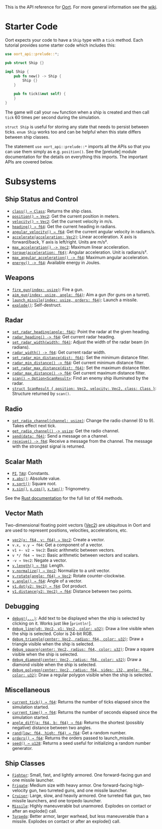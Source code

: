 This is the API reference for [Oort](oort.rs). For more general information see
the [wiki](https://github.com/rlane/oort3/wiki).

# Starter Code

Oort expects your code to have a `Ship` type with a `tick` method. Each
tutorial provides some starter code which includes this:

```rust
use oort_api::prelude::*;

pub struct Ship {}

impl Ship {
    pub fn new() -> Ship {
        Ship {}
    }

    pub fn tick(&mut self) {
    }
}
```

The game will call your `new` function when a ship is created and then call
`tick` 60 times per second during the simulation.

`struct Ship` is useful for storing any state that needs to persist between
ticks. `enum Ship` works too and can be helpful when this state differs between
ship classes.

The statement `use oort_api::prelude::*` imports all the APIs so that you can use
them simply as e.g. `position()`. See the [prelude] module documentation for
the details on everything this imports. The important APIs are covered below.

# Subsystems

## Ship Status and Control

- [`class() → Class`](prelude::class): Returns the ship class.
- [`position() → Vec2`](prelude::position): Get the current position in meters.
- [`velocity() → Vec2`](prelude::velocity): Get the current velocity in m/s.
- [`heading() → f64`](prelude::heading): Get the current heading in radians.
- [`angular_velocity() → f64`](prelude::angular_velocity): Get the current angular velocity in radians/s.
- [`accelerate(acceleration: Vec2)`](prelude::accelerate): Linear acceleration. X axis is forward/back, Y axis is left/right. Units are m/s².
- [`max_acceleration() -> Vec2`](prelude::max_acceleration): Maximum linear acceleration.
- [`torque(acceleration: f64)`](prelude::torque): Angular acceleration. Unit is radians/s².
- [`max_angular_acceleration() -> f64`](prelude::max_angular_acceleration): Maximum angular acceleration.
- [`energy() -> f64`](prelude::energy): Available energy in Joules.

## Weapons

- [`fire_gun(index: usize)`](prelude::fire_gun): Fire a gun.
- [`aim_gun(index: usize, angle: f64)`](prelude::aim_gun): Aim a gun (for guns on a turret).
- [`launch_missile(index: usize, orders: f64)`](prelude::launch_missile): Launch a missile.
- [`explode()`](prelude::explode): Self-destruct.

## Radar

- [`set_radar_heading(angle: f64)`](prelude::set_radar_heading): Point the radar at the given heading.
- [`radar_heading() -> f64`](prelude::radar_heading): Get current radar heading.
- [`set_radar_width(width: f64)`](prelude::set_radar_width): Adjust the width of the radar beam (in radians).
- [`radar_width() -> f64`](prelude::radar_width): Get current radar width.
- [`set_radar_min_distance(dist: f64)`](prelude::set_radar_min_distance): Set the minimum distance filter.
- [`radar_min_distance() -> f64`](prelude::radar_min_distance): Get current minimum distance filter.
- [`set_radar_max_distance(dist: f64)`](prelude::set_radar_max_distance): Set the maximum distance filter.
- [`radar_max_distance() -> f64`](prelude::radar_max_distance): Get current maximum distance filter.
- [`scan() → Option<ScanResult>`](prelude::scan): Find an enemy ship illuminated by the radar.
- [`struct ScanResult { position: Vec2, velocity: Vec2, class: Class }`](prelude::ScanResult): Structure returned by `scan()`.

## Radio

- [`set_radio_channel(channel: usize)`](prelude::set_radio_channel): Change the radio channel (0 to 9). Takes effect next tick.
- [`get_radio_channel() -> usize`](prelude::get_radio_channel): Get the radio channel.
- [`send(data: f64)`](prelude::send): Send a message on a channel.
- [`receive() -> f64`](prelude::receive): Receive a message from the channel. The message with the strongest signal is returned.

## Scalar Math

- [`PI`](prelude::PI), [`TAU`](prelude::TAU): Constants.
- [`x.abs()`](f64::abs): Absolute value.
- [`x.sqrt()`](f64::sqrt): Square root.
- [`x.sin()`](f64::sin), [`x.cos()`](f64::cos), [`x.tan()`](f64::tan): Trignometry.

See the [Rust documentation](https://doc.rust-lang.org/std/primitive.f64.html) for the full list of f64 methods.

## Vector Math

Two-dimensional floating point vectors ([Vec2](prelude::Vec2)) are ubiquitous
in Oort and are used to represent positions, velocities, accelerations, etc.

- [`vec2(x: f64, y: f64) → Vec2`](prelude::vec2): Create a vector.
- `v.x, v.y → f64`: Get a component of a vector.
- `v1 +- v2 → Vec2`: Basic arithmetic between vectors.
- `v */ f64 → Vec2`: Basic arithmetic between vectors and scalars.
- `-v → Vec2`: Negate a vector.
- [`v.length() → f64`](prelude::Vec2::length): Length.
- [`v.normalize() → Vec2`](prelude::Vec2::normalize): Normalize to a unit vector.
- [`v.rotate(angle: f64) → Vec2`](prelude::Vec2::rotate): Rotate counter-clockwise.
- [`v.angle() → f64`](prelude::Vec2::angle): Angle of a vector.
- [`v1.dot(v2: Vec2) → f64`](prelude::Vec2::dot): Dot product.
- [`v1.distance(v2: Vec2) → f64`](prelude::Vec2::distance): Distance between two points.

## Debugging

- [`debug!(...)`](prelude::debug!): Add text to be displayed when the ship is selected by clicking on it. Works just like [`println!`].
- [`debug_line(v0: Vec2, v1: Vec2, color: u32)`](prelude::debug_line): Draw a line visible when the ship is selected. Color is 24-bit RGB.
- [`debug_triangle(center: Vec2, radius: f64, color: u32)`](prelude::debug_triangle): Draw a triangle visible when the ship is selected.
- [`debug_square(center: Vec2, radius: f64, color: u32)`](prelude::debug_square): Draw a square visible when the ship is selected.
- [`debug_diamond(center: Vec2, radius: f64, color: u32)`](prelude::debug_diamond): Draw a diamond visible when the ship is selected.
- [`debug_polygon(center: Vec2, radius: f64, sides: i32, angle: f64, color: u32)`](prelude::debug_polygon): Draw a regular polygon visible when the ship is selected.

## Miscellaneous

- [`current_tick() → f64`](prelude::current_tick): Returns the number of ticks elapsed since the simulation started.
- [`current_time() → f64`](prelude::current_time): Returns the number of seconds elapsed since the simulation started.
- [`angle_diff(a: f64, b: f64) → f64`](prelude::angle_diff): Returns the shortest (possibly negative) distance between two angles.
- [`rand(low: f64, high: f64) → f64`](prelude::rand): Get a random number.
- [`orders() → f64`](prelude::orders): Returns the orders passed to launch_missile.
- [`seed() → u128`](prelude::seed): Returns a seed useful for initializing a random number generator.

## Ship Classes

- [`Fighter`](prelude::Class::Fighter): Small, fast, and lightly armored. One forward-facing gun and one missile launcher.
- [`Frigate`](prelude::Class::Frigate): Medium size with heavy armor. One forward-facing high-velocity gun, two turreted guns, and one missile launcher.
- [`Cruiser`](prelude::Class::Cruiser): Large, slow, and heavily armored. One turreted flak gun, two missile launchers, and one torpedo launcher.
- [`Missile`](prelude::Class::Missile): Highly maneuverable but unarmored. Explodes on contact or after an explode() call.
- [`Torpedo`](prelude::Class::Torpedo): Better armor, larger warhead, but less maneuverable than a missile. Explodes on contact or after an explode() call.
